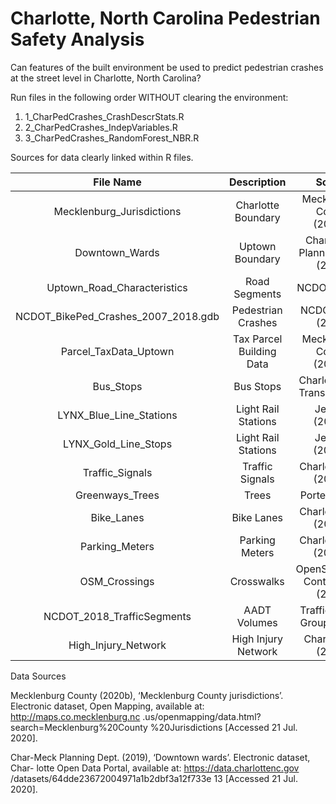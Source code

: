 # Charlotte, North Carolina Pedestrian Safety Analysis

Can features of the built environment be used to predict pedestrian crashes at the street level in Charlotte, North Carolina?

Run files in the following order WITHOUT clearing the environment:
1. 1_CharPedCrashes_CrashDescrStats.R
2. 2_CharPedCrashes_IndepVariables.R
3. 3_CharPedCrashes_RandomForest_NBR.R

Sources for data clearly linked within R files. 

|File Name                           | Description              | Source                          |
|:----------------------------------:|:------------------------:|:-------------------------------:|
Mecklenburg_Jurisdictions           | Charlotte Boundary       | Mecklenburg County (2020b)
Downtown_Wards                      | Uptown Boundary          | Char-Meck Planning Dept. (2019)
Uptown_Road_Characteristics         | Road Segments            | NCDOT (2020)
NCDOT_BikePed_Crashes_2007_2018.gdb | Pedestrian Crashes       | NCDOT DBPT (2020)
Parcel_TaxData_Uptown               | Tax Parcel Building Data | Mecklenburg County (2020c)
Bus_Stops                           | Bus Stops                | Charlotte Area Transit (2019)
LYNX_Blue_Line_Stations             | Light Rail Stations      | Jenkins (2019a)
LYNX_Gold_Line_Stops                | Light Rail Stations      | Jenkins (2019b)
Traffic_Signals                     | Traffic Signals          | Charlotte DOT (2019c)
Greenways_Trees                     | Trees                    | Porter (2018)
Bike_Lanes                          | Bike Lanes               | Charlotte DOT (2019a)
Parking_Meters                      | Parking Meters           | Charlotte DOT (2019b)
OSM_Crossings                       | Crosswalks               | OpenStreetMap Contributors (2020)
NCDOT_2018_TrafficSegments          | AADT Volumes             | Traffic Survey Group (2018)
High_Injury_Network                 | High Injury Network      | CharlotteNC (2020)

Data Sources








Mecklenburg County (2020b), ‘Mecklenburg County jurisdictions’. Electronic dataset, Open Mapping, available at: http://maps.co.mecklenburg.nc .us/openmapping/data.html?search=Mecklenburg%20County %20Jurisdictions [Accessed 21 Jul. 2020].

Char-Meck Planning Dept. (2019), ‘Downtown wards’. Electronic dataset, Char- lotte Open Data Portal, available at: https://data.charlottenc.gov /datasets/64dde23672004971a1b2dbf3a12f733e 13 [Accessed 21 Jul. 2020].
